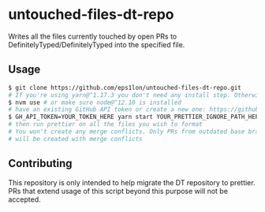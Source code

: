 # untouched-files-dt-repo

Writes all the files currently touched by open PRs to DefinitelyTyped/DefinitelyTyped
into the specified file.

## Usage

```bash
$ git clone https://github.com/eps1lon/untouched-files-dt-repo.git
# If you're using yarn@^1.17.3 you don't need any install step. Otherwise run `npm install`
$ nvm use # or make sure node@^12.10 is installed
# have an existing GitHub API token or create a new one: https://github.com/settings/tokens/new
$ GH_API_TOKEN=YOUR_TOKEN_HERE yarn start YOUR_PRETTIER_IGNORE_PATH_HERE
# then run prettier on all the files you wish to format
# You won't create any merge conflicts. Only PRs from outdated base branches
# will be created with merge conflicts
```

## Contributing

This repository is only intended to help migrate the DT repository to prettier.
PRs that extend usage of this script beyond this purpose will not be accepted.
